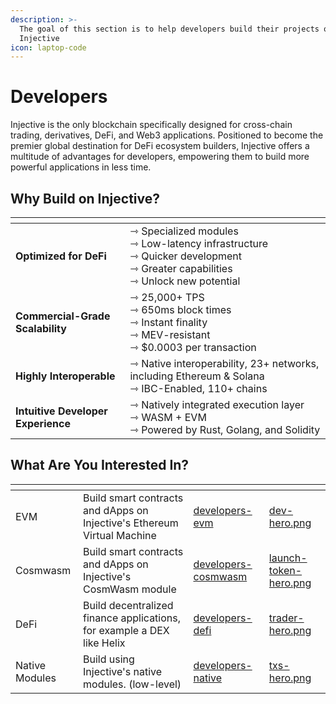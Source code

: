 ```yaml
---
description: >-
  The goal of this section is to help developers build their projects on
  Injective
icon: laptop-code
---
```


# Developers

Injective is the only blockchain specifically designed for cross-chain trading, derivatives, DeFi, and Web3 applications. Positioned to become the premier global destination for DeFi ecosystem builders, Injective offers a multitude of advantages for developers, empowering them to build more powerful applications in less time.

## Why Build on Injective?

<table data-card-size="large" data-view="cards" data-full-width="false"><thead><tr><th></th><th></th></tr></thead><tbody><tr><td><strong>Optimized for DeFi</strong></td><td>⇾ Specialized modules<br>⇾ Low-latency infrastructure<br>⇾ Quicker development<br>⇾ Greater capabilities<br>⇾ Unlock new potential</td></tr><tr><td><strong>Commercial-Grade Scalability</strong></td><td>⇾ 25,000+ TPS<br>⇾ 650ms block times<br>⇾ Instant finality<br>⇾ MEV-resistant<br>⇾ $0.0003 per transaction</td></tr><tr><td><strong>Highly Interoperable</strong></td><td>⇾ Native interoperability, 23+ networks, including Ethereum &#x26; Solana<br>⇾ IBC-Enabled, 110+ chains</td></tr><tr><td><strong>Intuitive Developer Experience</strong></td><td>⇾ Natively integrated execution layer<br>⇾ WASM + EVM<br>⇾ Powered by Rust, Golang, and Solidity</td></tr></tbody></table>

## What Are You Interested In?

<table data-view="cards"><thead><tr><th></th><th></th><th data-hidden data-card-target data-type="content-ref"></th><th data-hidden data-card-cover data-type="files"></th></tr></thead><tbody><tr><td>EVM</td><td>Build smart contracts and dApps on Injective's Ethereum Virtual Machine</td><td><a href="../developers-evm/">developers-evm</a></td><td><a href="../.gitbook/assets/dev-hero.png">dev-hero.png</a></td></tr><tr><td>Cosmwasm</td><td>Build smart contracts and dApps on Injective's CosmWasm module</td><td><a href="../developers-cosmwasm/">developers-cosmwasm</a></td><td><a href="../.gitbook/assets/launch-token-hero.png">launch-token-hero.png</a></td></tr><tr><td>DeFi</td><td>Build decentralized finance applications, for example a DEX like Helix</td><td><a href="../developers-defi/">developers-defi</a></td><td><a href="../.gitbook/assets/trader-hero.png">trader-hero.png</a></td></tr><tr><td>Native Modules</td><td>Build using Injective's native modules. (low-level)</td><td><a href="../developers-native/">developers-native</a></td><td><a href="../.gitbook/assets/txs-hero.png">txs-hero.png</a></td></tr></tbody></table>
